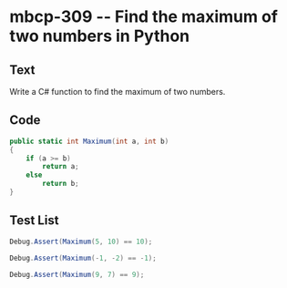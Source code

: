 # mbcp-309 -- Find the maximum of two numbers in Python

## Text

Write a C# function to find the maximum of two numbers.

## Code

```csharp
public static int Maximum(int a, int b)  
{  
    if (a >= b)  
        return a;  
    else  
        return b;  
}
```

## Test List

```csharp
Debug.Assert(Maximum(5, 10) == 10);
```

```csharp
Debug.Assert(Maximum(-1, -2) == -1);
```

```csharp
Debug.Assert(Maximum(9, 7) == 9);
```
